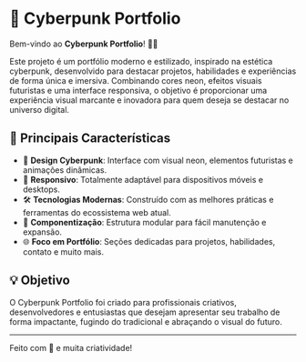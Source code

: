 # 🚀 Cyberpunk Portfolio

Bem-vindo ao **Cyberpunk Portfolio**! 👾✨

Este projeto é um portfólio moderno e estilizado, inspirado na estética cyberpunk, desenvolvido para destacar projetos, habilidades e experiências de forma única e imersiva. Combinando cores neon, efeitos visuais futuristas e uma interface responsiva, o objetivo é proporcionar uma experiência visual marcante e inovadora para quem deseja se destacar no universo digital.

## 🦾 Principais Características

- 🎨 **Design Cyberpunk**: Interface com visual neon, elementos futuristas e animações dinâmicas.
- 📱 **Responsivo**: Totalmente adaptável para dispositivos móveis e desktops.
- 🛠️ **Tecnologias Modernas**: Construído com as melhores práticas e ferramentas do ecossistema web atual.
- 🧩 **Componentização**: Estrutura modular para fácil manutenção e expansão.
- 🌐 **Foco em Portfólio**: Seções dedicadas para projetos, habilidades, contato e muito mais.

## 💡 Objetivo

O Cyberpunk Portfolio foi criado para profissionais criativos, desenvolvedores e entusiastas que desejam apresentar seu trabalho de forma impactante, fugindo do tradicional e abraçando o visual do futuro.

---

Feito com 💜 e muita criatividade!
